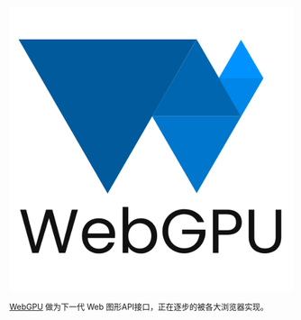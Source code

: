 ![WebGPU](./assets/webgpu-logo.svg)

[WebGPU](https://www.w3.org/TR/webgpu/) 做为下一代 Web 图形API接口，正在逐步的被各大浏览器实现。

